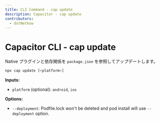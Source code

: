 ```yaml
---
title: CLI Command - cap update
description: Capacitor - cap update
contributors:
  - dotNetkow
---
```


# Capacitor CLI - cap update

Native プラグインと依存関係を `package.json` を参照してアップデートします。

```bash
npx cap update [<platform>]
```

<strong>Inputs:</strong>

- `platform` (optional): `android`, `ios`

<strong>Options:</strong>

- `--deployment`: Podfile.lock won't be deleted and pod install will use `--deployment` option.
